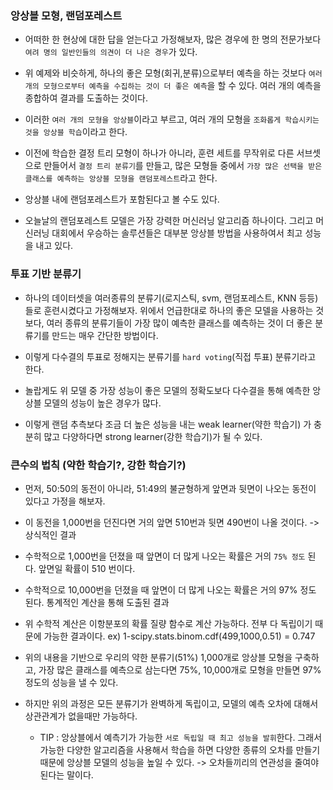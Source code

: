 ### 앙상블 모형, 랜덤포레스트

- 어떠한 한 현상에 대한 답을 얻는다고 가정해보자, 많은 경우에 한 명의 전문가보다 `여려 명의 일반인들의 의견이 더 나은 경우`가 있다.

- 위 예제와 비슷하게, 하나의 좋은 모형(회귀,분류)으로부터 예측을 하는 것보다 `여러 개의 모형으로부터 예측을 수집하는 것이 더 좋은 예측`을 할 수 있다. 여러 개의 예측을 종합하여 결과를 도출하는 것이다.

- 이러한 `여러 개의 모형을 앙상블`이라고 부르고, 여러 개의 모형을 `조화롭게 학습시키는 것을 앙상블 학습`이라고 한다.

- 이전에 학습한 결정 트리 모형이 하나가 아니라, 훈련 세트를 무작위로 다른 서브셋으로 만들어서 `결정 트리 분류기`를 만들고, 많은 모형들 중에서 `가장 많은 선택을 받은 클래스를 예측하는 앙상블 모형을 랜덤포레스트`라고 한다.

- 앙상블 내에 랜덤포레스트가 포함된다고 볼 수도 있다.

- 오늘날의 랜덤포레스트 모델은 가장 강력한 머신러닝 알고리즘 하나이다. 그리고 머신러닝 대회에서 우승하는 솔루션들은 대부분 앙상블 방법을 사용하여서 최고 성능을 내고 있다.

### 투표 기반 분류기

- 하나의 데이터셋을 여러종류의 분류기(로지스틱, svm, 랜덤포레스트, KNN 등등)들로 훈련시켰다고 가정해보자.
위에서 언급한대로 하나의 좋은 모델을 사용하는 것보다, 여러 종류의 분류기들이 가장 많이 예측한 클래스를 예측하는 것이 더 좋은 분류기를 만드는 매우 간단한 방법이다.

- 이렇게 다수결의 투표로 정해지는 분류기를 `hard voting`(직접 투표) 분류기라고 한다.

- 놀랍게도 위 모델 중 가장 성능이 좋은 모델의 정확도보다 다수결을 통해 예측한 앙상블 모델의 성능이 높은 경우가 많다.

- 이렇게 랜덤 추측보다 조금 더 높은 성능을 내는 weak learner(약한 학습기) 가 충분히 많고 다양하다면 strong learner(강한 학습기)가 될 수 있다.

### 큰수의 법칙 (약한 학습기?, 강한 학습기?)

- 먼저, 50:50의 동전이 아니라, 51:49의 불균형하게 앞면과 뒷면이 나오는 동전이 있다고 가정을 해보자.

- 이 동전을 1,000번을 던진다면 거의 앞면 510번과 뒷면 490번이 나올 것이다. -> 상식적인 결과

- 수학적으로 1,000번을 던졌을 때 앞면이 더 많게 나오는 확률은 거의 `75% 정도` 된다. 앞면일 확률이 510 번이다.

- 수학적으로 10,000번을 던졌을 때 앞면이 더 많게 나오는 확률은 거의 97% 정도 된다. 통계적인 계산을 통해 도출된 결과

- 위 수학적 계산은 이항분포의 확률 질량 함수로 계산 가능하다.
전부 다 독립이기 때문에 가능한 결과이다.
 ex) 1-scipy.stats.binom.cdf(499,1000,0.51) = 0.747

- 위의 내용을 기반으로 우리의 약한 분류기(51%) 1,000개로 앙상블 모형을 구축하고, 가장 많은 클래스를 예측으로 삼는다면 75%, 10,000개로 모형을 만들면 97% 정도의 성능을 낼 수 있다.

- 하지만 위의 과정은 모든 분류기가 완벽하게 독립이고, 모델의 예측 오차에 대해서 상관관계가 없을때만 가능하다.

  - TIP : 앙상블에서 예측기가 가능한 `서로 독립일 때 최고 성능을 발휘`한다. 그래서 가능한 다양한 알고리즘을 사용해서 학습을 하면 다양한 종류의 오차를 만들기 때문에 앙상블 모델의 성능을 높일 수 있다. -> 오차들끼리의 연관성을 줄여야 된다는 말이다.
